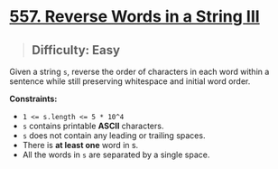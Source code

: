 # [557. Reverse Words in a String III](https://leetcode.com/problems/reverse-words-in-a-string-iii/)

> ## Difficulty: Easy

Given a string `s`, reverse the order of characters in each word within a sentence while still preserving whitespace and initial word order.

**Constraints:**

- `1 <= s.length <= 5 * 10^4`
- `s` contains printable **ASCII** characters.
- `s` does not contain any leading or trailing spaces.
- There is **at least one** word in s.
- All the words in `s` are separated by a single space.
